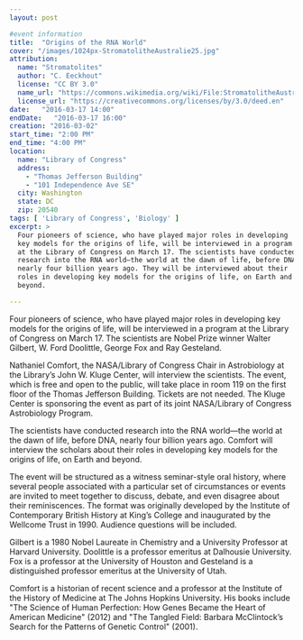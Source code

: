 ```yaml
---
layout: post

#event information
title:  "Origins of the RNA World"
cover: "/images/1024px-StromatolitheAustralie25.jpg"
attribution:
  name: "Stromatolites"
  author: "C. Eeckhout"
  license: "CC BY 3.0"
  name_url: "https://commons.wikimedia.org/wiki/File:StromatolitheAustralie25.jpeg"
  license_url: "https://creativecommons.org/licenses/by/3.0/deed.en"
date:   "2016-03-17 14:00"
endDate:   "2016-03-17 16:00"
creation: "2016-03-02"
start_time: "2:00 PM"
end_time: "4:00 PM"
location:
  name: "Library of Congress"
  address:
    - "Thomas Jefferson Building"
    - "101 Independence Ave SE"
  city: Washington
  state: DC
  zip: 20540
tags: [ 'Library of Congress', 'Biology' ]
excerpt: >
  Four pioneers of science, who have played major roles in developing 
  key models for the origins of life, will be interviewed in a program
  at the Library of Congress on March 17. The scientists have conducted
  research into the RNA world—the world at the dawn of life, before DNA,
  nearly four billion years ago. They will be interviewed about their
  roles in developing key models for the origins of life, on Earth and
  beyond.

---
```


Four pioneers of science, who have played major roles in developing key
models for the origins of life, will be interviewed in a program at
the Library of Congress on March 17. The scientists are Nobel Prize
winner Walter Gilbert, W. Ford Doolittle, George Fox and Ray Gesteland.

Nathaniel Comfort, the NASA/Library of Congress Chair in Astrobiology
at the Library’s John W. Kluge Center, will interview the scientists.
The event, which is free and open to the public, will take place in
room 119 on the first floor of the Thomas Jefferson Building. Tickets
are not needed. The Kluge Center is sponsoring the event as part of
its joint NASA/Library of Congress Astrobiology Program.

The scientists have conducted research into the RNA world—the world 
at the dawn of life, before DNA, nearly four billion years ago.
Comfort will interview the scholars about their roles in developing
key models for the origins of life, on Earth and beyond.

The event will be structured as a witness seminar-style oral history,
where several people associated with a particular set of circumstances
or events are invited to meet together to discuss, debate, and even
disagree about their reminiscences. The format was originally developed
by the Institute of Contemporary British History at King’s College and
inaugurated by the Wellcome Trust in 1990. Audience questions will be
included.

Gilbert is a 1980 Nobel Laureate in Chemistry and a University
Professor at Harvard University. Doolittle is a professor emeritus at
Dalhousie University. Fox is a professor at the University of Houston
and Gesteland is a distinguished professor emeritus at the University
of Utah.

Comfort is a historian of recent science and a professor at the
Institute of the History of Medicine at The Johns Hopkins University.
His books include "The Science of Human Perfection: How Genes Became
the Heart of American Medicine" (2012) and "The Tangled Field:
Barbara McClintock’s Search for the Patterns of Genetic Control" (2001).


